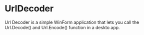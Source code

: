 # UrlDecoder

Url Decoder is a simple WinForm application that lets you call the Url.Decode() and Url.Encode() function in a deskto app.

